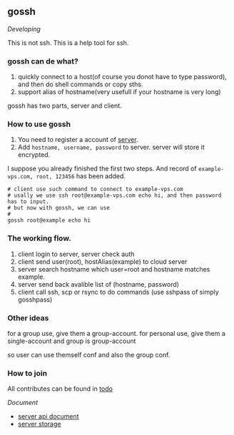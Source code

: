 ## gossh 
*Developing*

This is not ssh. This is a help tool for ssh.

### gossh can de what?
1. quickly connect to a host(of course you donot have to type password), and then do shell commands or copy sths.
2. support alias of hostname(very usefull if your hostname is very long)

gossh has two parts, server and client.

### How to use gossh
1. You need to register a account of [server](doc/server.md).
2. Add `hostname, username, password` to server. server will store it encrypted.

I suppose you already finished the first two steps.
And record of `example-vps.com, root, 123456` has been added.

	# client use such command to connect to example-vps.com
	# usally we use ssh root@example-vps.com echo hi, and then password has to input.
	# but now with gossh, we can use
	#
	gossh root@example echo hi

### The working flow.
1. client login to server, server check auth
2. client send user(root), hostAlias(example) to cloud server
3. server search hostname which user=root and hostname matches example.
4. server send back avalible list of (hostname, password)
5. client call ssh, scp or rsync to do commands (use sshpass of simply gosshpass)

### Other ideas
for a group use, give them a group-account.
for personal use, give them a single-account and group is group-account

so user can use themself conf and also the group conf.

### How to join
All contributes can be found in [todo](doc/todo.md)

*Document*

* [server api document](doc/api.md)
* [server storage](doc/storage.md)
